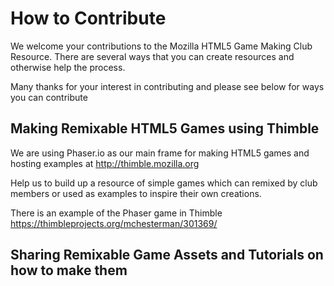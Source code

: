 # How to Contribute

We welcome your contributions to the Mozilla HTML5 Game Making Club Resource. There are several ways that you can create resources and otherwise help the process. 

Many thanks for your interest in contributing and please see below for ways you can contribute

## Making Remixable HTML5 Games using Thimble

We are using Phaser.io as our main frame for making HTML5 games and hosting examples at http://thimble.mozilla.org 

Help us to build up a resource of simple games which can remixed by club members or used as examples to inspire their own creations. 

There is an example of the Phaser game in Thimble https://thimbleprojects.org/mchesterman/301369/

## Sharing Remixable Game Assets and Tutorials on how to make them

